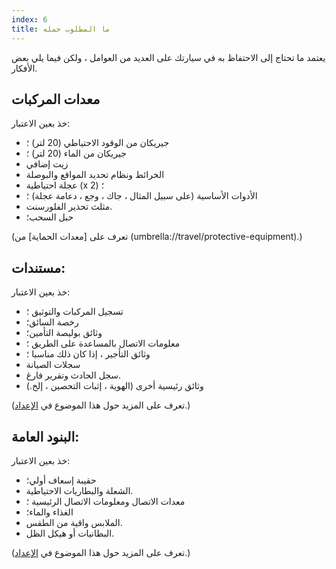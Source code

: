 ```yaml
---
index: 6
title: ما المطلوب حمله
---
```

يعتمد ما تحتاج إلى الاحتفاظ به في سيارتك على العديد من العوامل ، ولكن فيما يلي بعض الأفكار.

## معدات المركبات

خذ بعين الاعتبار:

*   جيريكان من الوقود الاحتياطي (20 لتر) ؛
*   جيريكان من الماء (20 لتر) ؛
*   زيت إضافي
*   الخرائط ونظام تحديد المواقع والبوصلة
*   عجلة احتياطية (x 2) ؛
*   الأدوات الأساسية (على سبيل المثال ، جاك ، وجع ، دعامة عجلة) ؛
*   مثلث تحذير الفلورسنت.
*   حبل السحب؛

(تعرف على [معدات الحماية] من (umbrella://travel/protective-equipment).)

## مستندات:

خذ بعين الاعتبار:

*   تسجيل المركبات والتوثيق ؛
*   رخصة السائق؛
*   وثائق بوليصة التأمين؛
*   معلومات الاتصال بالمساعدة على الطريق ؛
*   وثائق التأجير ، إذا كان ذلك مناسبا ؛
*   سجلات الصيانة
*   سجل الحادث وتقرير فارغ.
*   وثائق رئيسية أخرى (الهوية ، إثبات التحصين ، إلخ.)

(تعرف على المزيد حول هذا الموضوع في [الإعداد](umbrella://travel/preparation).)

## البنود العامة:

خذ بعين الاعتبار:

*   حقيبة إسعاف أولي؛
*   الشعلة والبطاريات الاحتياطية.
*   معدات الاتصال ومعلومات الاتصال الرئيسية ؛
*   الغذاء والماء؛
*   الملابس واقية من الطقس.
*   البطانيات أو هيكل الظل.

(تعرف على المزيد حول هذا الموضوع في [الإعداد](umbrella://travel/preparation).)